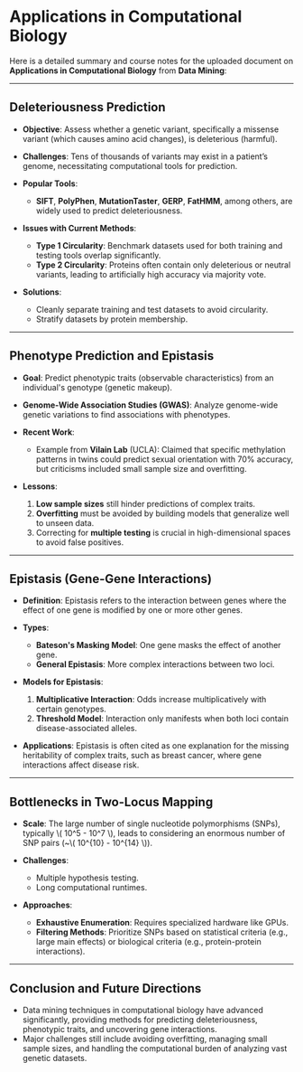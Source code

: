 # Applications in Computational Biology

Here is a detailed summary and course notes for the uploaded document on **Applications in Computational Biology** from **Data Mining**:

---

## **Deleteriousness Prediction**

- **Objective**: Assess whether a genetic variant, specifically a missense variant (which causes amino acid changes), is deleterious (harmful).
- **Challenges**: Tens of thousands of variants may exist in a patient’s genome, necessitating computational tools for prediction.
- **Popular Tools**:
  - **SIFT**, **PolyPhen**, **MutationTaster**, **GERP**, **FatHMM**, among others, are widely used to predict deleteriousness.

- **Issues with Current Methods**:
  - **Type 1 Circularity**: Benchmark datasets used for both training and testing tools overlap significantly.
  - **Type 2 Circularity**: Proteins often contain only deleterious or neutral variants, leading to artificially high accuracy via majority vote.

- **Solutions**:
  - Cleanly separate training and test datasets to avoid circularity.
  - Stratify datasets by protein membership.

---

## **Phenotype Prediction and Epistasis**

- **Goal**: Predict phenotypic traits (observable characteristics) from an individual's genotype (genetic makeup).
- **Genome-Wide Association Studies (GWAS)**: Analyze genome-wide genetic variations to find associations with phenotypes.

- **Recent Work**:
  - Example from **Vilain Lab** (UCLA): Claimed that specific methylation patterns in twins could predict sexual orientation with 70% accuracy, but criticisms included small sample size and overfitting.

- **Lessons**:
  1. **Low sample sizes** still hinder predictions of complex traits.
  2. **Overfitting** must be avoided by building models that generalize well to unseen data.
  3. Correcting for **multiple testing** is crucial in high-dimensional spaces to avoid false positives.

---

## **Epistasis (Gene-Gene Interactions)**

- **Definition**: Epistasis refers to the interaction between genes where the effect of one gene is modified by one or more other genes.
- **Types**:
  - **Bateson's Masking Model**: One gene masks the effect of another gene.
  - **General Epistasis**: More complex interactions between two loci.

- **Models for Epistasis**:
  1. **Multiplicative Interaction**: Odds increase multiplicatively with certain genotypes.
  2. **Threshold Model**: Interaction only manifests when both loci contain disease-associated alleles.

- **Applications**: Epistasis is often cited as one explanation for the missing heritability of complex traits, such as breast cancer, where gene interactions affect disease risk.

---

## **Bottlenecks in Two-Locus Mapping**

- **Scale**: The large number of single nucleotide polymorphisms (SNPs), typically \\( 10^5 - 10^7 \\), leads to considering an enormous number of SNP pairs (~\\( 10^{10} - 10^{14} \\)).
- **Challenges**:
  - Multiple hypothesis testing.
  - Long computational runtimes.

- **Approaches**:
  - **Exhaustive Enumeration**: Requires specialized hardware like GPUs.
  - **Filtering Methods**: Prioritize SNPs based on statistical criteria (e.g., large main effects) or biological criteria (e.g., protein-protein interactions).

---

## **Conclusion and Future Directions**

- Data mining techniques in computational biology have advanced significantly, providing methods for predicting deleteriousness, phenotypic traits, and uncovering gene interactions.
- Major challenges still include avoiding overfitting, managing small sample sizes, and handling the computational burden of analyzing vast genetic datasets.
